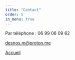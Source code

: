 ```yaml
---
title: "Contact"
order: 5
in_menu: true
---
```

<p1>Par téléphone : 06 99 06 09 62</p1>

[desnos.m@proton.me](mailto:desnos.m@proton.me) 

<a href="index.html" class="bouton">Accueil</a> 